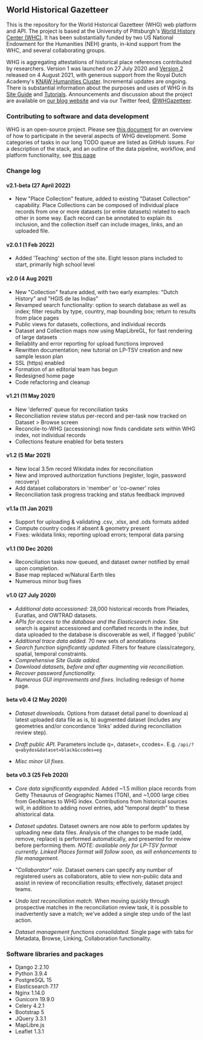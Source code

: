 ## World Historical Gazetteer

This is the repository for the World Historical Gazetteer (WHG) web platform and API. The project is based at the University of Pittsburgh's [World History Center (WHC)](https://www.worldhistory.pitt.edu/). It has been substantially funded by two US National Endowment for the Humanities (NEH) grants, in-kind support from the WHC, and several collaborating groups. 

WHG is aggregating attestations of historical place references contributed by researchers. Version 1 was launched on 27 July 2020 and [Version 2](http://whgazetteer.org) released on 4 August 2021, with generous support from the Royal Dutch Academy's [KNAW Humanities Cluster](https://www.knaw.nl/en). Incremental updates are ongoing. There is substantial information about the purposes and uses of WHG in its [Site Guide](http://whgazetteer.org/tutorials/guide/) and [Tutorials](http://whgazetteer.org/tutorials/). Announcements and discussion about the project are available on [our blog website](http://blog.whgazetteer.org) and via our Twitter feed, [@WHGazetteer](https://twitter.com/WHGazetteer).

### Contributing to software and data development

WHG is an open-source project. Please see [this document](docs/contributing_dev.md) for an overview of how to participate in the several aspects of WHG development. Some categories of tasks in our long TODO queue are listed as GitHub issues. For a description of the stack, and an outline of the data pipeline, workflow, and platform functionality, see [this page](docs/stack_howitworks.md) 

### Change log

#### v2.1-beta (27 April 2022)

- New "Place Collection" feature, added to existing "Dataset Collection" capability. Place Collections can be composed of individual place records from one or more datasets (or entire datasets) related to each other in some way. Each record can be annotated to explain its inclusion, and the collection itself can include images, links, and an uploaded file.

#### v2.0.1 (1 Feb 2022)

- Added 'Teaching' section of the site. Eight lesson plans included to start, primarily high school level
#### v2.0 (4 Aug 2021)

- New "Collection" feature added, with two early examples: "Dutch History" and "HGIS de las Indias"
- Revamped search functionality: option to search database as well as index; filter results by type, country, map bounding box; return to results from place pages
- Public views for datasets, collections, and individual records
- Dataset and Collection maps now using MapLibreGL, for fast rendering of large datasets
- Reliablity and error reporting for upload functions improved
- Rewritten documentation; new tutorial on LP-TSV creation and new sample lesson plan
- SSL (https) enabled
- Formation of an editorial team has begun
- Redesigned home page
- Code refactoring and cleanup

#### v1.21 (11 May 2021)

- New 'deferred' queue for reconciliation tasks
- Reconciliation review status per-record and per-task now tracked on Dataset > Browse screen
- Reconcile-to-WHG (accessioning) now finds candidate _sets_ within WHG index, not individual records
- Collections feature enabled for beta testers

#### v1.2 (5 Mar 2021)

- New local 3.5m record Wikidata index for reconciliation 
- New and improved authorization functions (register, login, password recovery)
- Add dataset collaborators in 'member' or 'co-owner' roles
- Reconciliation task progress tracking and status feedback improved

#### v1.1a (11 Jan 2021)

- Support for uploading & validating .csv, .xlsx, and .ods formats added
- Compute country codes if absent & geometry present
- Fixes: wikidata links; reporting upload errors; temporal data parsing 

#### v1.1 (10 Dec 2020)

- Reconciliation tasks now queued, and dataset owner notified by email upon completion.
- Base map replaced w/Natural Earth tiles
- Numerous minor bug fixes

#### v1.0 (27 July 2020)
- _Additional data accessioned:_ 28,000 historical records from Pleiades, Euratlas, and OWTRAD datasets.
- _APIs for access to the database and the Elasticsearch index._ Site search is against accessioned and conflated records in the index, but data uploaded to the database is discoverable as well, if flagged 'public'
- _Additional trace data added._ 70 new sets of annotations
- _Search function significantly updated._ Filters for feature class/category, spatial, temporal constraints.
- _Comprehensive Site Guide added._
- _Download datasets, before and after augmenting via reconciliation._
- _Recover password functionality._
- _Numerous GUI improvements and fixes._ Including redesign of home page.


#### beta v0.4 (2 May 2020)
- _Dataset downloads._ Options from dataset detail panel to download a) latest uploaded data file as is, b) augmented dataset (includes any geometries and/or concordance 'links' added during reconciliation review step).

- _Draft public API._ Parameters include q=, dataset=, ccodes=. E.g. `/api/?q=abydos&dataset=black&ccodes=eg`

- _Misc minor UI fixes_.

#### beta v0.3 (25 Feb 2020)
- _Core data significantly expanded._ Added ~1.5 million place records from Getty Thesaurus of Geographic Names (TGN), and ~1,000 large cities from GeoNames to WHG index. Contributions from historical sources will, in addition to adding novel entries, add "temporal depth" to these ahistorical data.

- _Dataset updates._ Dataset owners are now able to perform updates by uploading new data files. Analysis of the changes to be made (add, remove, replace) is performed automatically, and presented for review before performing them. _NOTE: available only for LP-TSV format currently. Linked Places format will follow soon, as will enhancements to file management._


- _"Collaborator" role._ Dataset owners can specify any number of registered users as collaborators, able to view non-public data and assist in review of reconciliation results; effectively, dataset project teams.

- _Undo last reconciliation match._ When moving quickly through prospective matches in the reconciliation review task, it is possible to inadvertently save a match; we've added a single step undo of the last action.

- _Dataset management functions consolidated._ Single page with tabs for Metadata, Browse, Linking, Collaboration functionality.

### Software libraries and packages

- Django 2.2.10
- Python 3.9.4
- PostgreSQL 15
- Elasticsearch 7.17
- Nginx 1.14.0
- Gunicorn 19.9.0
- Celery 4.2.1
- Bootstrap 5
- JQuery 3.3.1
- MapLibre.js
- Leaflet 1.3.1

